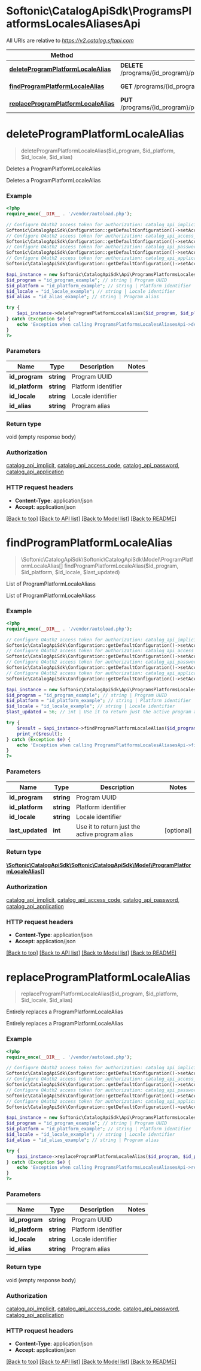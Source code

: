 # Softonic\CatalogApiSdk\ProgramsPlatformsLocalesAliasesApi

All URIs are relative to *https://v2.catalog.sftapi.com*

Method | HTTP request | Description
------------- | ------------- | -------------
[**deleteProgramPlatformLocaleAlias**](ProgramsPlatformsLocalesAliasesApi.md#deleteProgramPlatformLocaleAlias) | **DELETE** /programs/{id_program}/platforms/{id_platform}/locales/{id_locale}/aliases/{id_alias} | Deletes a ProgramPlatformLocaleAlias
[**findProgramPlatformLocaleAlias**](ProgramsPlatformsLocalesAliasesApi.md#findProgramPlatformLocaleAlias) | **GET** /programs/{id_program}/platforms/{id_platform}/locales/{id_locale}/aliases | List of ProgramPlatformLocaleAliass
[**replaceProgramPlatformLocaleAlias**](ProgramsPlatformsLocalesAliasesApi.md#replaceProgramPlatformLocaleAlias) | **PUT** /programs/{id_program}/platforms/{id_platform}/locales/{id_locale}/aliases/{id_alias} | Entirely replaces a ProgramPlatformLocaleAlias


# **deleteProgramPlatformLocaleAlias**
> deleteProgramPlatformLocaleAlias($id_program, $id_platform, $id_locale, $id_alias)

Deletes a ProgramPlatformLocaleAlias

Deletes a ProgramPlatformLocaleAlias

### Example
```php
<?php
require_once(__DIR__ . '/vendor/autoload.php');

// Configure OAuth2 access token for authorization: catalog_api_implicit
Softonic\CatalogApiSdk\Configuration::getDefaultConfiguration()->setAccessToken('YOUR_ACCESS_TOKEN');
// Configure OAuth2 access token for authorization: catalog_api_access_code
Softonic\CatalogApiSdk\Configuration::getDefaultConfiguration()->setAccessToken('YOUR_ACCESS_TOKEN');
// Configure OAuth2 access token for authorization: catalog_api_password
Softonic\CatalogApiSdk\Configuration::getDefaultConfiguration()->setAccessToken('YOUR_ACCESS_TOKEN');
// Configure OAuth2 access token for authorization: catalog_api_application
Softonic\CatalogApiSdk\Configuration::getDefaultConfiguration()->setAccessToken('YOUR_ACCESS_TOKEN');

$api_instance = new Softonic\CatalogApiSdk\Api\ProgramsPlatformsLocalesAliasesApi();
$id_program = "id_program_example"; // string | Program UUID
$id_platform = "id_platform_example"; // string | Platform identifier
$id_locale = "id_locale_example"; // string | Locale identifier
$id_alias = "id_alias_example"; // string | Program alias

try {
    $api_instance->deleteProgramPlatformLocaleAlias($id_program, $id_platform, $id_locale, $id_alias);
} catch (Exception $e) {
    echo 'Exception when calling ProgramsPlatformsLocalesAliasesApi->deleteProgramPlatformLocaleAlias: ', $e->getMessage(), PHP_EOL;
}
?>
```

### Parameters

Name | Type | Description  | Notes
------------- | ------------- | ------------- | -------------
 **id_program** | **string**| Program UUID |
 **id_platform** | **string**| Platform identifier |
 **id_locale** | **string**| Locale identifier |
 **id_alias** | **string**| Program alias |

### Return type

void (empty response body)

### Authorization

[catalog_api_implicit](../../README.md#catalog_api_implicit), [catalog_api_access_code](../../README.md#catalog_api_access_code), [catalog_api_password](../../README.md#catalog_api_password), [catalog_api_application](../../README.md#catalog_api_application)

### HTTP request headers

 - **Content-Type**: application/json
 - **Accept**: application/json

[[Back to top]](#) [[Back to API list]](../../README.md#documentation-for-api-endpoints) [[Back to Model list]](../../README.md#documentation-for-models) [[Back to README]](../../README.md)

# **findProgramPlatformLocaleAlias**
> \Softonic\CatalogApiSdk\Softonic\CatalogApiSdk\Model\ProgramPlatformLocaleAlias[] findProgramPlatformLocaleAlias($id_program, $id_platform, $id_locale, $last_updated)

List of ProgramPlatformLocaleAliass

List of ProgramPlatformLocaleAliass

### Example
```php
<?php
require_once(__DIR__ . '/vendor/autoload.php');

// Configure OAuth2 access token for authorization: catalog_api_implicit
Softonic\CatalogApiSdk\Configuration::getDefaultConfiguration()->setAccessToken('YOUR_ACCESS_TOKEN');
// Configure OAuth2 access token for authorization: catalog_api_access_code
Softonic\CatalogApiSdk\Configuration::getDefaultConfiguration()->setAccessToken('YOUR_ACCESS_TOKEN');
// Configure OAuth2 access token for authorization: catalog_api_password
Softonic\CatalogApiSdk\Configuration::getDefaultConfiguration()->setAccessToken('YOUR_ACCESS_TOKEN');
// Configure OAuth2 access token for authorization: catalog_api_application
Softonic\CatalogApiSdk\Configuration::getDefaultConfiguration()->setAccessToken('YOUR_ACCESS_TOKEN');

$api_instance = new Softonic\CatalogApiSdk\Api\ProgramsPlatformsLocalesAliasesApi();
$id_program = "id_program_example"; // string | Program UUID
$id_platform = "id_platform_example"; // string | Platform identifier
$id_locale = "id_locale_example"; // string | Locale identifier
$last_updated = 56; // int | Use it to return just the active program alias

try {
    $result = $api_instance->findProgramPlatformLocaleAlias($id_program, $id_platform, $id_locale, $last_updated);
    print_r($result);
} catch (Exception $e) {
    echo 'Exception when calling ProgramsPlatformsLocalesAliasesApi->findProgramPlatformLocaleAlias: ', $e->getMessage(), PHP_EOL;
}
?>
```

### Parameters

Name | Type | Description  | Notes
------------- | ------------- | ------------- | -------------
 **id_program** | **string**| Program UUID |
 **id_platform** | **string**| Platform identifier |
 **id_locale** | **string**| Locale identifier |
 **last_updated** | **int**| Use it to return just the active program alias | [optional]

### Return type

[**\Softonic\CatalogApiSdk\Softonic\CatalogApiSdk\Model\ProgramPlatformLocaleAlias[]**](../Model/ProgramPlatformLocaleAlias.md)

### Authorization

[catalog_api_implicit](../../README.md#catalog_api_implicit), [catalog_api_access_code](../../README.md#catalog_api_access_code), [catalog_api_password](../../README.md#catalog_api_password), [catalog_api_application](../../README.md#catalog_api_application)

### HTTP request headers

 - **Content-Type**: application/json
 - **Accept**: application/json

[[Back to top]](#) [[Back to API list]](../../README.md#documentation-for-api-endpoints) [[Back to Model list]](../../README.md#documentation-for-models) [[Back to README]](../../README.md)

# **replaceProgramPlatformLocaleAlias**
> replaceProgramPlatformLocaleAlias($id_program, $id_platform, $id_locale, $id_alias)

Entirely replaces a ProgramPlatformLocaleAlias

Entirely replaces a ProgramPlatformLocaleAlias

### Example
```php
<?php
require_once(__DIR__ . '/vendor/autoload.php');

// Configure OAuth2 access token for authorization: catalog_api_implicit
Softonic\CatalogApiSdk\Configuration::getDefaultConfiguration()->setAccessToken('YOUR_ACCESS_TOKEN');
// Configure OAuth2 access token for authorization: catalog_api_access_code
Softonic\CatalogApiSdk\Configuration::getDefaultConfiguration()->setAccessToken('YOUR_ACCESS_TOKEN');
// Configure OAuth2 access token for authorization: catalog_api_password
Softonic\CatalogApiSdk\Configuration::getDefaultConfiguration()->setAccessToken('YOUR_ACCESS_TOKEN');
// Configure OAuth2 access token for authorization: catalog_api_application
Softonic\CatalogApiSdk\Configuration::getDefaultConfiguration()->setAccessToken('YOUR_ACCESS_TOKEN');

$api_instance = new Softonic\CatalogApiSdk\Api\ProgramsPlatformsLocalesAliasesApi();
$id_program = "id_program_example"; // string | Program UUID
$id_platform = "id_platform_example"; // string | Platform identifier
$id_locale = "id_locale_example"; // string | Locale identifier
$id_alias = "id_alias_example"; // string | Program alias

try {
    $api_instance->replaceProgramPlatformLocaleAlias($id_program, $id_platform, $id_locale, $id_alias);
} catch (Exception $e) {
    echo 'Exception when calling ProgramsPlatformsLocalesAliasesApi->replaceProgramPlatformLocaleAlias: ', $e->getMessage(), PHP_EOL;
}
?>
```

### Parameters

Name | Type | Description  | Notes
------------- | ------------- | ------------- | -------------
 **id_program** | **string**| Program UUID |
 **id_platform** | **string**| Platform identifier |
 **id_locale** | **string**| Locale identifier |
 **id_alias** | **string**| Program alias |

### Return type

void (empty response body)

### Authorization

[catalog_api_implicit](../../README.md#catalog_api_implicit), [catalog_api_access_code](../../README.md#catalog_api_access_code), [catalog_api_password](../../README.md#catalog_api_password), [catalog_api_application](../../README.md#catalog_api_application)

### HTTP request headers

 - **Content-Type**: application/json
 - **Accept**: application/json

[[Back to top]](#) [[Back to API list]](../../README.md#documentation-for-api-endpoints) [[Back to Model list]](../../README.md#documentation-for-models) [[Back to README]](../../README.md)

